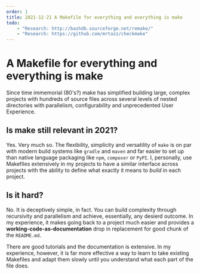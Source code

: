 ```yaml
---
order: 1
title: 2021-12-21 A Makefile for everything and everything is make
todo:
    - "Research: http://bashdb.sourceforge.net/remake/"
    - "Research: https://github.com/mrtazz/checkmake"
---
```

# A Makefile for everything and everything is make

Since time immemorial (80's?) make has simplified building large, complex projects with hundreds of source files across several levels of nested directories with parallelism, configurability and unprecedented User Experience.

## Is make still relevant in 2021?

Yes. Very much so. The flexibility, simplicity and versatility of `make` is on par with modern build systems like `gradle` and `maven` and far easier to set up than native language packaging like `npm`, `composer` or `PyPI`. I, personally, use Makefiles extensively in my projects to have a similar interface across projects with the ability to define what exactly it means to *build* in each project.

## Is it hard?

No. It is deceptively simple, in fact. You can build complexity through recursivity and parallelism and achieve, essentially, any desierd outcome. In my experience, it makes going back to a project much easier and provides a **working-code-as-documentation** drop in replacement for good chunk of the `README.md`.

There are good tutorials and the documentation is extensive. In my experience, however, it is far more effective a way to learn to take existing Makefiles and adapt them slowly until you understand what each part of the file does.